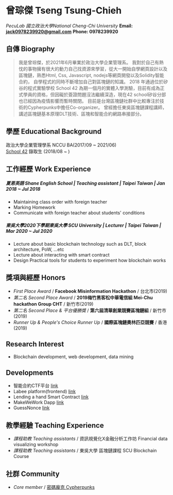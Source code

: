 #  曾琮傑 Tseng Tsung-Chieh

*PecuLab*
*國立政治大學National Cheng-Chi University*
**Email: jack0978239920@gmail.com**
**Phone: 0978239920**

## 自傳 Biography
> 我是曾琮傑，於2021年6月畢業於政治大學企業管理系。
我對於自己有熱忱的事物擁有很大的動力自己找資源來學習，從大一開始自學網頁設計以及區塊鏈，熟悉Html, Css, Javascript, nodejs等網頁開發以及Solidity智能合約，
自學程式的同時不斷增加自己對區塊鏈的知識。
2018 年通過位於矽谷的程式實驗學校 School 42 為期一個月的實體入學測驗，目前有成為正式學員的資格，但因礙於簽證問題沒法繼續深造，現在42 school矽谷分部也已經因為疫情影響而暫時關閉。
目前是台灣區塊鏈社群中比較專注於技術的Cypherpunks中擔任Co-organizer。
曾經擔任東吳區塊鏈課程講師，講述區塊鏈基本原理DLT技術、區塊和智能合約網路串接部分。
> 
## 學歷 Educational Background
政治大學企業管理學系 NCCU BA(2017/09 ~ 2021/06)  
[School 42](https://www.twreporter.org/a/france-innovation-education-school-42) 錄取生 (2018/08 ~ )

## 工作經歷 Work Experience 
##### 夏恩英語 Shane English School | Teaching assistant | Taipei Taiwan |  Jan 2018 ~ Jul 2018
* Maintaining class order with foreign teacher
* Marking Homework
* Communicate with foreign teacher about students' conditions
##### 東吳大學2020下學期東吳大學 SCU University | Lecturer | Taipei Taiwan | Mar 2020 ~ Jul 2020
* Lecture about basic blockchain technology such as DLT, block architecture, PoW, ...etc
* Lecture about interacting with smart contract
* Design Practical tools for students to experiment how blockchain works

## 獎項與經歷 Honors
- *First Place Award* / **Facebook Misinformation Hackathon** / 台北市(2019)
- *第二名 Second Place Award* / **2019梅竹黑客松中華電信組 Mei-Chu hackathon Group CHT** / 新竹市(2019)
- *第二名 Second Place & 平台優勝獎* / **第六屆清華創業競賽區塊鏈組** / 新竹市(2019)
- *Runner Up & People's Choice Runner Up* / **國際區塊鏈奧林匹亞競賽** / 香港(2019)

## Research Interest
* Blockchain development, web development, data mining

## Developments
- 智能合約CTF平台 [link](https://github.com/cypherpunks-core/cypherpunks-ctf)
- Labee platform(frontend) [link](https://github.com/HappyFeet07/LabeeApp)
- Lending a hand Smart Contract [link](https://github.com/HappyFeet07/LendingAHand-contract)
- MakeWeWork Dapp [link](https://github.com/yuhferng/dexonDapp)
- GuessNonce [link](https://github.com/HappyFeet07/guessNonce)

## 教學經驗 Teaching Experience
- *課程助教 Teaching assistants* / 資訊視覺化X金融分析工作坊 Financial data visualizing workshop
- *課程助教 Teaching assistants* / 東吳大學 區塊鏈課程 SCU Blockchain Course

## 社群 Community
- *Core member* / [密碼龐克 Cypherpunks](https://github.com/cypherpunks-core)
